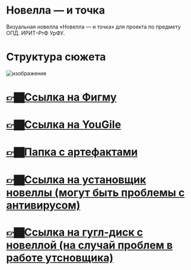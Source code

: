 # Новелла — и точка
 Визуальная новелла «Новелла — и точка» для проекта по предмету ОПД. ИРИТ–РтФ УрФУ.
# Структура сюжета
![изображение](https://github.com/MainEditor/NovelGame/assets/98752769/533ce77c-e526-457f-ad35-86e35bfb5804)
# [👉🏿Ссылка на Фигму](https://www.figma.com/file/l9sbRy8FzAK6bmX9ScKztV/novelGame?type=design&node-id=39%3A2&mode=design&t=pc6xIeQuXYFDCmDl-1)
# [👉🏿Ссылка на YouGile](https://ru.yougile.com/board/onp3k7411yij)
# [👉🏿Папка с артефактами](https://github.com/MainEditor/NovelGame/tree/main/artifacts)
# [👉🏿Ссылка на установщик новеллы (могут быть проблемы с антивирусом)](https://github.com/MainEditor/NovelGame/releases/latest/download/NovelGame-0.9-setup.exe)
# [👉🏿Ссылка на гугл-диск с новеллой (на случай проблем в работе утсновщика)](https://drive.google.com/file/d/1MmmnRzG5KnbEkJo4IU9CPFEmgjQQdb-g/view?usp=sharing)
